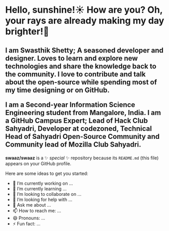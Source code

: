 <h1 style="text-align:left">Hello, sunshine!☀️  How are you? Oh, your rays are already making my day brighter!🌈</h1>
<h2>I am <strong>Swasthik Shetty</strong>; A seasoned developer and designer. Loves to learn and explore new technologies and share the knowledge back to the community. I love to contribute and talk about the open-source while spending most of my time designing or on GitHub.  
  
I am a Second-year Information Science Engineering student from Mangalore, India. I am a GitHub Campus Expert; Lead of Hack Club Sahyadri, Developer at codezoned, Technical Head of Sahyadri Open-Source Community and Community lead of Mozilla Club Sahyadri. </h2>



**swaaz/swaaz** is a ✨ _special_ ✨ repository because its `README.md` (this file) appears on your GitHub profile.

Here are some ideas to get you started:

- 🔭 I’m currently working on ...
- 🌱 I’m currently learning ...
- 👯 I’m looking to collaborate on ...
- 🤔 I’m looking for help with ...
- 💬 Ask me about ...
- 📫 How to reach me: ...
- 😄 Pronouns: ...
- ⚡ Fun fact: ...

